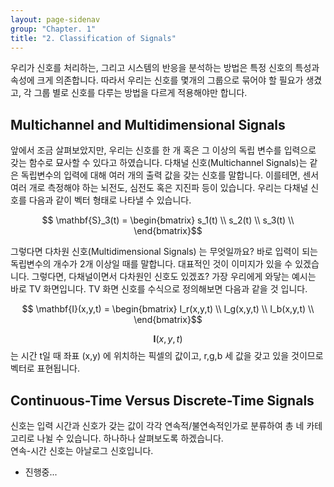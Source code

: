 ```yaml
---
layout: page-sidenav
group: "Chapter. 1"
title: "2. Classification of Signals"
---
```


<!--
![figure1.1]({{ site.baseurl }}/images/Figure1.1.png){:class="center-block" height="120px"}
-->

우리가 신호를 처리하는, 그리고 시스템의 반응을 분석하는 방법은 특정 신호의 특성과 속성에 크게 의존합니다. 따라서 우리는 신호를 몇개의 그룹으로 묶어야 할 필요가 생겼고, 각 그룹 별로 신호를 다루는 방법을 다르게 적용해야만 합니다.

## Multichannel and Multidimensional Signals
앞에서 조금 살펴보았지만, 우리는 신호를 한 개 혹은 그 이상의 독립 변수를 입력으로 갖는 함수로 묘사할 수 있다고 하였습니다. 다채널 신호(Multichannel Signals)는 같은 독립변수의 입력에 대해 여러 개의 출력 값을 갖는 신호를 말합니다. 이를테면, 센서 여러 개로 측정해야 하는 뇌전도, 심전도 혹은 지진파 등이 있습니다. 우리는 다채널 신호를 다음과 같이 벡터 형태로 나타낼 수 있습니다.

$$ \mathbf{S}_3(t) = \begin{bmatrix}
  s_1(t) \\
  s_2(t) \\
  s_3(t) \\
  \end{bmatrix}$$

그렇다면 다차원 신호(Multidimensional Signals) 는 무엇일까요? 바로 입력이 되는 독립변수의 개수가 2개 이상일 때를 말합니다. 대표적인 것이 이미지가 있을 수 있겠습니다. 그렇다면, 다채널이면서 다차원인 신호도 있겠죠? 가장 우리에게 와닿는 예시는 바로 TV 화면입니다. TV 화면 신호를 수식으로 정의해보면 다음과 같을 것 입니다.

$$ \mathbf{I}(x,y,t) = \begin{bmatrix}
I_r(x,y,t) \\
I_g(x,y,t) \\
I_b(x,y,t) \\
\end{bmatrix}$$

$$\mathbf{I}(x,y,t)$$ 는 시간 t일 때 좌표 (x,y) 에 위치하는 픽셀의 값이고, r,g,b 세 값을 갖고 있을 것이므로 벡터로 표현됩니다.

## Continuous-Time Versus Discrete-Time Signals
신호는 입력 시간과 신호가 갖는 값이 각각 연속적/불연속적인가로 분류하여 총 네 카테고리로 나뉠 수 있습니다. 하나하나 살펴보도록 하겠습니다.   
연속-시간 신호는 아날로그 신호입니다.
- 진행중...

